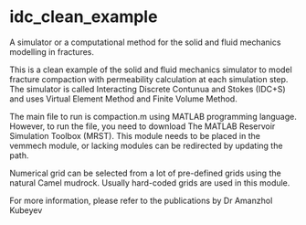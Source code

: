 # idc_clean_example
A simulator or a computational method for the solid and fluid mechanics modelling in fractures. 

This is a clean example of the solid and fluid mechanics simulator to model fracture compaction with permeability calculation at each simulation step. The simulator is called Interacting Discrete Contunua and Stokes (IDC+S) and uses Virtual Element Method and Finite Volume Method. 

The main file to run is compaction.m using MATLAB programming language. However, to run the file, you need to download The MATLAB Reservoir Simulation Toolbox (MRST). This module needs to be placed in the vemmech module, or lacking modules can be redirected by updating the path. 

Numerical grid can be selected from a lot of pre-defined grids using the natural Camel mudrock. Usually hard-coded grids are used in this module.  

For more information, please refer to the publications by Dr Amanzhol Kubeyev 

